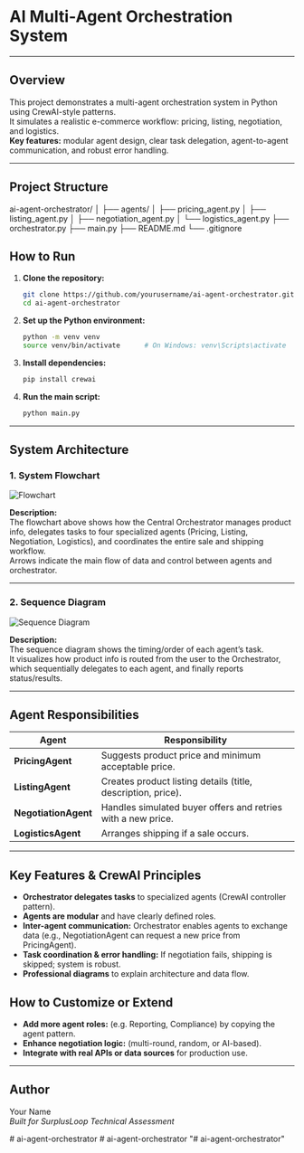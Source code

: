 # AI Multi-Agent Orchestration System

---

## **Overview**

This project demonstrates a multi-agent orchestration system in Python using CrewAI-style patterns.  
It simulates a realistic e-commerce workflow: pricing, listing, negotiation, and logistics.  
**Key features:** modular agent design, clear task delegation, agent-to-agent communication, and robust error handling.

---

## **Project Structure**

ai-agent-orchestrator/
│
├── agents/
│ ├── pricing_agent.py
│ ├── listing_agent.py
│ ├── negotiation_agent.py
│ └── logistics_agent.py
├── orchestrator.py
├── main.py
├── README.md
└── .gitignore


## **How to Run**

1. **Clone the repository:**
    ```bash
    git clone https://github.com/yourusername/ai-agent-orchestrator.git
    cd ai-agent-orchestrator
    ```

2. **Set up the Python environment:**
    ```bash
    python -m venv venv
    source venv/bin/activate      # On Windows: venv\Scripts\activate
    ```

3. **Install dependencies:**
    ```bash
    pip install crewai
    ```

4. **Run the main script:**
    ```bash
    python main.py
    ```

---

## **System Architecture**

### **1. System Flowchart**

![Flowchart](./Untitled%20diagram%20_%20Mermaid%20Chart-2025-07-28-080730.png)

**Description:**  
The flowchart above shows how the Central Orchestrator manages product info, delegates tasks to four specialized agents (Pricing, Listing, Negotiation, Logistics), and coordinates the entire sale and shipping workflow.  
Arrows indicate the main flow of data and control between agents and orchestrator.

---

### **2. Sequence Diagram**

![Sequence Diagram](./your-sequence-diagram.png)

**Description:**  
The sequence diagram shows the timing/order of each agent’s task.  
It visualizes how product info is routed from the user to the Orchestrator, which sequentially delegates to each agent, and finally reports status/results.

---

## **Agent Responsibilities**

| Agent             | Responsibility                                                   |
|-------------------|------------------------------------------------------------------|
| **PricingAgent**      | Suggests product price and minimum acceptable price.              |
| **ListingAgent**      | Creates product listing details (title, description, price).      |
| **NegotiationAgent**  | Handles simulated buyer offers and retries with a new price.      |
| **LogisticsAgent**    | Arranges shipping if a sale occurs.                              |

---

## **Key Features & CrewAI Principles**

- **Orchestrator delegates tasks** to specialized agents (CrewAI controller pattern).
- **Agents are modular** and have clearly defined roles.
- **Inter-agent communication:** Orchestrator enables agents to exchange data (e.g., NegotiationAgent can request a new price from PricingAgent).
- **Task coordination & error handling:** If negotiation fails, shipping is skipped; system is robust.
- **Professional diagrams** to explain architecture and data flow.

## **How to Customize or Extend**

- **Add more agent roles:** (e.g. Reporting, Compliance) by copying the agent pattern.
- **Enhance negotiation logic:** (multi-round, random, or AI-based).
- **Integrate with real APIs or data sources** for production use.

---

## **Author**

Your Name  
*Built for SurplusLoop Technical Assessment*

#   a i - a g e n t - o r c h e s t r a t o r  
 #   a i - a g e n t - o r c h e s t r a t o r  
 "# ai-agent-orchestrator" 
